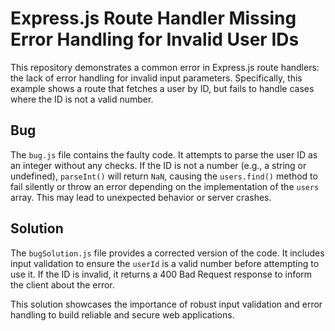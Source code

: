 # Express.js Route Handler Missing Error Handling for Invalid User IDs

This repository demonstrates a common error in Express.js route handlers: the lack of error handling for invalid input parameters. Specifically, this example shows a route that fetches a user by ID, but fails to handle cases where the ID is not a valid number.

## Bug

The `bug.js` file contains the faulty code.  It attempts to parse the user ID as an integer without any checks. If the ID is not a number (e.g., a string or undefined), `parseInt()` will return `NaN`, causing the `users.find()` method to fail silently or throw an error depending on the implementation of the `users` array. This may lead to unexpected behavior or server crashes.

## Solution

The `bugSolution.js` file provides a corrected version of the code.  It includes input validation to ensure the `userId` is a valid number before attempting to use it.  If the ID is invalid, it returns a 400 Bad Request response to inform the client about the error.

This solution showcases the importance of robust input validation and error handling to build reliable and secure web applications.
